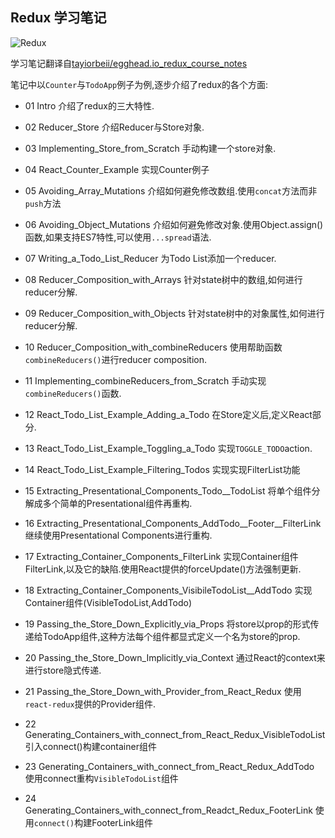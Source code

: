 
## Redux 学习笔记

![Redux](https://camo.githubusercontent.com/f28b5bc7822f1b7bb28a96d8d09e7d79169248fc/687474703a2f2f692e696d6775722e636f6d2f4a65567164514d2e706e67)

学习笔记翻译自[tayiorbeii/egghead.io_redux_course_notes](https://github.com/tayiorbeii/egghead.io_redux_course_notes)

笔记中以`Counter`与`TodoApp`例子为例,逐步介绍了redux的各个方面:

* 01 Intro
	介绍了redux的三大特性.

* 02 Reducer_Store
	介绍Reducer与Store对象.

* 03 Implementing_Store_from_Scratch
	手动构建一个store对象.

* 04 React_Counter_Example
	实现Counter例子

* 05 Avoiding_Array_Mutations
	介绍如何避免修改数组.使用`concat`方法而非`push`方法

* 06 Avoiding_Object_Mutations
	介绍如何避免修改对象.使用Object.assign()函数,如果支持ES7特性,可以使用`...spread`语法.

* 07 Writing_a_Todo_List_Reducer
	为Todo List添加一个reducer.

* 08 Reducer_Composition_with_Arrays
	针对state树中的数组,如何进行reducer分解.

* 09 Reducer_Composition_with_Objects
	针对state树中的对象属性,如何进行reducer分解.

* 10 Reducer_Composition_with_combineReducers
	使用帮助函数`combineReducers()`进行reducer composition.

* 11 Implementing_combineReducers_from_Scratch
	手动实现`combineReducers()`函数.

* 12 React_Todo_List_Example_Adding_a_Todo
	在Store定义后,定义React部分.

* 13 React_Todo_List_Example_Toggling_a_Todo
	实现`TOGGLE_TODO`action.

* 14 React_Todo_List_Example_Filtering_Todos
	实现实现FilterList功能

* 15 Extracting_Presentational_Components_Todo__TodoList
	将单个组件分解成多个简单的Presentational组件再重构.

* 16 Extracting_Presentational_Components_AddTodo__Footer__FilterLink
	继续使用Presentational Components进行重构.

* 17 Extracting_Container_Components_FilterLink
	实现Container组件FilterLink,以及它的缺陷.使用React提供的forceUpdate()方法强制更新.

* 18 Extracting_Container_Components_VisibileTodoList__AddTodo
	实现Container组件(VisibleTodoList,AddTodo)

* 19 Passing_the_Store_Down_Explicitly_via_Props
	将store以prop的形式传递给TodoApp组件,这种方法每个组件都显式定义一个名为store的prop.

* 20 Passing_the_Store_Down_Implicitly_via_Context
	通过React的context来进行store隐式传递.

* 21 Passing_the_Store_Down_with_Provider_from_React_Redux
	使用`react-redux`提供的Provider组件.

* 22 Generating_Containers_with_connect_from_React_Redux_VisibleTodoList
	引入connect()构建container组件

* 23 Generating_Containers_with_connect_from_React_Redux_AddTodo
	使用connect重构`VisibleTodoList`组件

* 24 Generating_Containers_with_connect_from_Readct_Redux_FooterLink 
	使用`connect()`构建FooterLink组件
